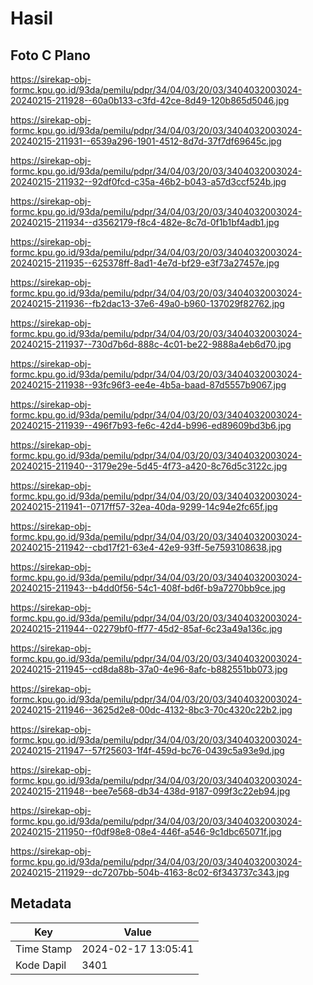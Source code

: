 # Hasil

## Foto C Plano

https://sirekap-obj-formc.kpu.go.id/93da/pemilu/pdpr/34/04/03/20/03/3404032003024-20240215-211928--60a0b133-c3fd-42ce-8d49-120b865d5046.jpg

https://sirekap-obj-formc.kpu.go.id/93da/pemilu/pdpr/34/04/03/20/03/3404032003024-20240215-211931--6539a296-1901-4512-8d7d-37f7df69645c.jpg

https://sirekap-obj-formc.kpu.go.id/93da/pemilu/pdpr/34/04/03/20/03/3404032003024-20240215-211932--92df0fcd-c35a-46b2-b043-a57d3ccf524b.jpg

https://sirekap-obj-formc.kpu.go.id/93da/pemilu/pdpr/34/04/03/20/03/3404032003024-20240215-211934--d3562179-f8c4-482e-8c7d-0f1b1bf4adb1.jpg

https://sirekap-obj-formc.kpu.go.id/93da/pemilu/pdpr/34/04/03/20/03/3404032003024-20240215-211935--625378ff-8ad1-4e7d-bf29-e3f73a27457e.jpg

https://sirekap-obj-formc.kpu.go.id/93da/pemilu/pdpr/34/04/03/20/03/3404032003024-20240215-211936--fb2dac13-37e6-49a0-b960-137029f82762.jpg

https://sirekap-obj-formc.kpu.go.id/93da/pemilu/pdpr/34/04/03/20/03/3404032003024-20240215-211937--730d7b6d-888c-4c01-be22-9888a4eb6d70.jpg

https://sirekap-obj-formc.kpu.go.id/93da/pemilu/pdpr/34/04/03/20/03/3404032003024-20240215-211938--93fc96f3-ee4e-4b5a-baad-87d5557b9067.jpg

https://sirekap-obj-formc.kpu.go.id/93da/pemilu/pdpr/34/04/03/20/03/3404032003024-20240215-211939--496f7b93-fe6c-42d4-b996-ed89609bd3b6.jpg

https://sirekap-obj-formc.kpu.go.id/93da/pemilu/pdpr/34/04/03/20/03/3404032003024-20240215-211940--3179e29e-5d45-4f73-a420-8c76d5c3122c.jpg

https://sirekap-obj-formc.kpu.go.id/93da/pemilu/pdpr/34/04/03/20/03/3404032003024-20240215-211941--0717ff57-32ea-40da-9299-14c94e2fc65f.jpg

https://sirekap-obj-formc.kpu.go.id/93da/pemilu/pdpr/34/04/03/20/03/3404032003024-20240215-211942--cbd17f21-63e4-42e9-93ff-5e7593108638.jpg

https://sirekap-obj-formc.kpu.go.id/93da/pemilu/pdpr/34/04/03/20/03/3404032003024-20240215-211943--b4dd0f56-54c1-408f-bd6f-b9a7270bb9ce.jpg

https://sirekap-obj-formc.kpu.go.id/93da/pemilu/pdpr/34/04/03/20/03/3404032003024-20240215-211944--02279bf0-ff77-45d2-85af-6c23a49a136c.jpg

https://sirekap-obj-formc.kpu.go.id/93da/pemilu/pdpr/34/04/03/20/03/3404032003024-20240215-211945--cd8da88b-37a0-4e96-8afc-b882551bb073.jpg

https://sirekap-obj-formc.kpu.go.id/93da/pemilu/pdpr/34/04/03/20/03/3404032003024-20240215-211946--3625d2e8-00dc-4132-8bc3-70c4320c22b2.jpg

https://sirekap-obj-formc.kpu.go.id/93da/pemilu/pdpr/34/04/03/20/03/3404032003024-20240215-211947--57f25603-1f4f-459d-bc76-0439c5a93e9d.jpg

https://sirekap-obj-formc.kpu.go.id/93da/pemilu/pdpr/34/04/03/20/03/3404032003024-20240215-211948--bee7e568-db34-438d-9187-099f3c22eb94.jpg

https://sirekap-obj-formc.kpu.go.id/93da/pemilu/pdpr/34/04/03/20/03/3404032003024-20240215-211950--f0df98e8-08e4-446f-a546-9c1dbc65071f.jpg

https://sirekap-obj-formc.kpu.go.id/93da/pemilu/pdpr/34/04/03/20/03/3404032003024-20240215-211929--dc7207bb-504b-4163-8c02-6f343737c343.jpg


## Metadata

| Key        | Value               |
| ---------- | ------------------- |
| Time Stamp | 2024-02-17 13:05:41 |
| Kode Dapil | 3401                |



